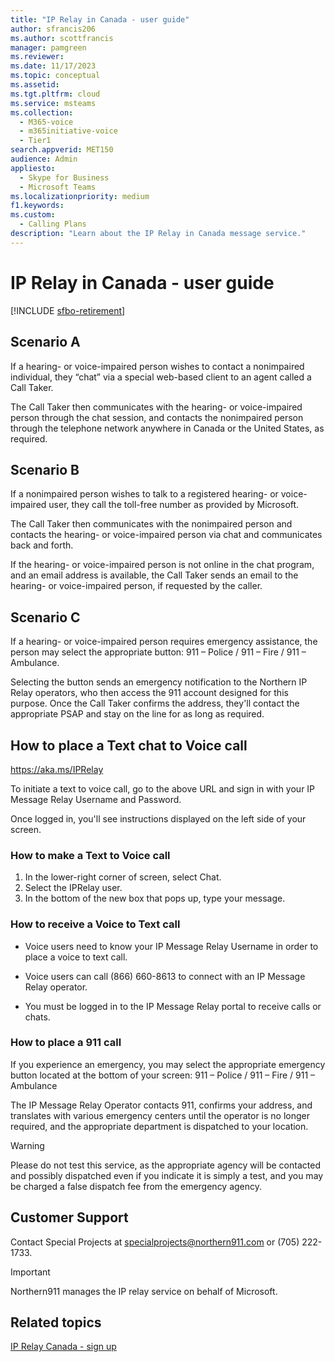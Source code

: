 ```yaml
---
title: "IP Relay in Canada - user guide"
author: sfrancis206
ms.author: scottfrancis
manager: pamgreen
ms.reviewer: 
ms.date: 11/17/2023
ms.topic: conceptual
ms.assetid: 
ms.tgt.pltfrm: cloud
ms.service: msteams
ms.collection: 
  - M365-voice
  - m365initiative-voice
  - Tier1
search.appverid: MET150
audience: Admin
appliesto: 
  - Skype for Business
  - Microsoft Teams
ms.localizationpriority: medium
f1.keywords:
ms.custom: 
  - Calling Plans
description: "Learn about the IP Relay in Canada message service."
---
```


# IP Relay in Canada - user guide

[!INCLUDE [sfbo-retirement](../Skype/Hub/includes/sfbo-retirement.md)]

## Scenario A
  
If a hearing- or voice-impaired person wishes to contact a nonimpaired individual, they “chat” via a special web-based client to an agent called a Call Taker.

The Call Taker then communicates with the hearing- or voice-impaired person through the chat session, and contacts the nonimpaired person through the telephone network anywhere in Canada or the United States, as required.

## Scenario B

If a nonimpaired person wishes to talk to a registered hearing- or voice-impaired user, they call the toll-free number as provided by Microsoft.

The Call Taker then communicates with the nonimpaired person and contacts the hearing- or voice-impaired person via chat and communicates back and forth.

If the hearing- or voice-impaired person is not online in the chat program, and an email address is available, the Call Taker sends an email to the hearing- or voice-impaired person, if requested by the caller.

## Scenario C

If a hearing- or voice-impaired person requires emergency assistance, the person may select the appropriate button: 911 – Police / 911 – Fire / 911 – Ambulance.

Selecting the button sends an emergency notification to the Northern IP Relay operators, who then access the 911 account designed for this purpose. Once the Call Taker confirms the address, they'll contact the appropriate PSAP and stay on the line for as long as required.

## How to place a Text chat to Voice call

https://aka.ms/IPRelay

To initiate a text to voice call, go to the above URL and sign in with your IP Message Relay Username and Password.

Once logged in, you'll see instructions displayed on the left side of your screen.

### How to make a Text to Voice call

1. In the lower-right corner of screen, select Chat.
2. Select the IPRelay user.
3. In the bottom of the new box that pops up, type your message.

### How to receive a Voice to Text call

- Voice users need to know your IP Message Relay Username in order to place a voice to text call.

- Voice users can call (866) 660-8613 to connect with an IP Message Relay operator.

- You must be logged in to the IP Message Relay portal to receive calls or chats.

### How to place a 911 call

If you experience an emergency, you may select the appropriate emergency button located at the bottom of your screen: 911 – Police / 911 – Fire / 911 – Ambulance

The IP Message Relay Operator contacts 911, confirms your address, and translates with various emergency centers until the operator is no longer required, and the appropriate department is dispatched to your location.

> [!Warning]
> Please do not test this service, as the appropriate agency will be contacted and possibly dispatched even if you indicate it is simply a test, and you may be charged a false dispatch fee from the emergency agency.

## Customer Support
Contact Special Projects at specialprojects@northern911.com or (705) 222-1733.

> [!Important]
> Northern911 manages the IP relay service on behalf of Microsoft.

## Related topics

[IP Relay Canada - sign up](ip-relay-canada-email-signup.md)
